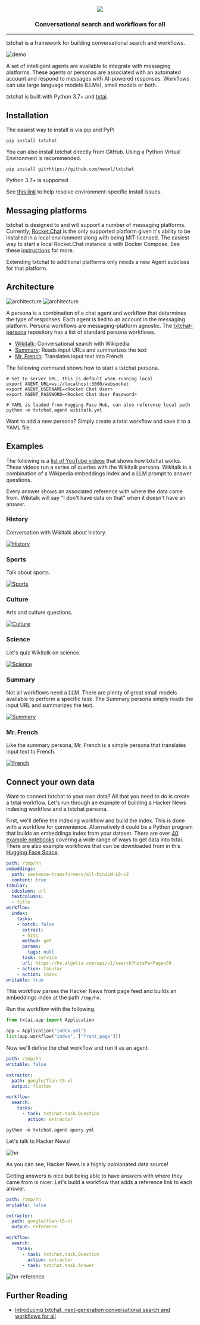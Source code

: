 <p align="center">
    <img src="https://raw.githubusercontent.com/neuml/txtchat/master/logo.png"/>
</p>

<h3 align="center">
    <p>Conversational search and workflows for all</p>
</h3>

-------------------------------------------------------------------------------------------------------------------------------------------------------

txtchat is a framework for building conversational search and workflows.

![demo](https://raw.githubusercontent.com/neuml/txtchat/master/demo.gif)

A set of intelligent agents are available to integrate with messaging platforms. These agents or personas are associated with an automated account and respond to messages with AI-powered responses. Workflows can use large language models (LLMs), small models or both.

txtchat is built with Python 3.7+ and [txtai](https://github.com/neuml/txtai).

## Installation

The easiest way to install is via pip and PyPI

    pip install txtchat

You can also install txtchat directly from GitHub. Using a Python Virtual Environment is recommended.

    pip install git+https://github.com/neuml/txtchat

Python 3.7+ is supported

See [this link](https://github.com/neuml/txtai#installation) to help resolve environment-specific install issues.

## Messaging platforms

txtchat is designed to and will support a number of messaging platforms. Currently, [Rocket.Chat](https://github.com/RocketChat/Rocket.Chat) is the only supported platform given it's ability to be installed in a local environment along with being MIT-licensed. The easiest way to start a local Rocket.Chat instance is with Docker Compose. See these [instructions](https://docs.rocket.chat/deploy/prepare-for-your-deployment/rapid-deployment-methods/docker-and-docker-compose) for more.

Extending txtchat to additional platforms only needs a new Agent subclass for that platform.

## Architecture

![architecture](https://raw.githubusercontent.com/neuml/txtchat/master/images/architecture.png#gh-light-mode-only)
![architecture](https://raw.githubusercontent.com/neuml/txtchat/master/images/architecture-dark.png#gh-dark-mode-only)

A persona is a combination of a chat agent and workflow that determines the type of responses. Each agent is tied to an account in the messaging platform. Persona workflows are messaging-platform agnostic. The [txtchat-persona](https://hf.co/neuml/txtchat-personas) repository has a list of standard persona workflows.

- [Wikitalk](https://hf.co/neuml/txtchat-personas/blob/main/wikitalk.yml): Conversational search with Wikipedia
- [Summary](https://hf.co/neuml/txtchat-personas/blob/main/summary.yml): Reads input URLs and summarizes the text
- [Mr. French](https://hf.co/neuml/txtchat-personas/blob/main/mrfrench.yml): Translates input text into French

The following command shows how to start a txtchat persona.

```
# Set to server URL, this is default when running local
export AGENT_URL=ws://localhost:3000/websocket
export AGENT_USERNAME=<Rocket Chat User>
export AGENT_PASSWORD=<Rocket Chat User Password>

# YAML is loaded from Hugging Face Hub, can also reference local path
python -m txtchat.agent wikitalk.yml
```

Want to add a new persona? Simply create a txtai workflow and save it to a YAML file.

## Examples

The following is a [list of YouTube videos](https://www.youtube.com/watch?v=ROyess8dLoA&list=PLaqn_lxC5d0C_HPe53GPk7jBH3xhBcgu-) that shows how txtchat works. These videos run a series of queries with the Wikitalk persona. Wikitalk is a combination of a Wikipedia embeddings index and a LLM prompt to answer questions.

Every answer shows an associated reference with where the data came from. Wikitalk will say "I don't have data on that" when it doesn't have an answer.

### History

Conversation with Wikitalk about history.

[![History](https://img.youtube.com/vi/ROyess8dLoA/maxresdefault.jpg)](https://youtube.com/watch?v=ROyess8dLoA)

### Sports

Talk about sports.

[![Sports](https://img.youtube.com/vi/LXRB-iruKSc/maxresdefault.jpg)](https://youtube.com/watch?v=LXRB-iruKSc)

### Culture

Arts and culture questions.

[![Culture](https://img.youtube.com/vi/OkObkNhJIgk/maxresdefault.jpg)](https://youtube.com/watch?v=OkObkNhJIgk)

### Science

Let's quiz Wikitalk on science.

[![Science](https://img.youtube.com/vi/-rsYDsZc9Wo/maxresdefault.jpg)](https://youtube.com/watch?v=-rsYDsZc9Wo)

### Summary

Not all workflows need a LLM. There are plenty of great small models available to perform a specific task. The Summary persona simply reads the input URL and summarizes the text.

[![Summary](https://img.youtube.com/vi/PBJm9aDqkn0/maxresdefault.jpg)](https://youtube.com/watch?v=PBJm9aDqkn0)

### Mr. French

Like the summary persona, Mr. French is a simple persona that translates input text to French.

[![French](https://img.youtube.com/vi/4x8pOIm4rbo/maxresdefault.jpg)](https://youtube.com/watch?v=4x8pOIm4rbo)

## Connect your own data

Want to connect txtchat to your own data? All that you need to do is create a txtai workflow. Let's run through an example of building a Hacker News indexing workflow and a txtchat persona.

First, we'll define the indexing workflow and build the index. This is done with a workflow for convenience. Alternatively it could be a Python program that builds an embeddings index from your dataset. There are over [40 example notebooks](https://github.com/neuml/txtai#examples) covering a wide range of ways to get data into txtai. There are also example workflows that can be downloaded from in this [Hugging Face Space](https://huggingface.co/spaces/NeuML/txtai).

```yaml
path: /tmp/hn
embeddings:
  path: sentence-transformers/all-MiniLM-L6-v2
  content: true
tabular:
  idcolumn: url
  textcolumns:
  - title
workflow:
  index:
    tasks:
    - batch: false
      extract:
      - hits
      method: get
      params:
        tags: null
      task: service
      url: https://hn.algolia.com/api/v1/search?hitsPerPage=50
    - action: tabular
    - action: index
writable: true
```

This workflow parses the Hacker News front page feed and builds an embeddings index at the path `/tmp/hn`. 

Run the workflow with the following.

```python
from txtai.app import Application

app = Application("index.yml")
list(app.workflow("index", ["front_page"]))
```

Now we'll define the chat workflow and run it as an agent.

```yaml
path: /tmp/hn
writable: false

extractor:
  path: google/flan-t5-xl
  output: flatten

workflow:
  search:
    tasks:
      - task: txtchat.task.Question
        action: extractor
```

```
python -m txtchat.agent query.yml
```

Let's talk to Hacker News!

![hn](https://raw.githubusercontent.com/neuml/txtchat/master/images/custom.png)

As you can see, Hacker News is a highly opinionated data source!

Getting answers is nice but being able to have answers with where they came from is nicer. Let's build a workflow that adds a reference link to each answer.

```yaml
path: /tmp/hn
writable: false

extractor:
  path: google/flan-t5-xl
  output: reference

workflow:
  search:
    tasks:
      - task: txtchat.task.Question
        action: extractor
      - task: txtchat.task.Answer
```

![hn-reference](https://raw.githubusercontent.com/neuml/txtchat/master/images/custom-reference.png)

## Further Reading

- [Introducing txtchat, next-generation conversational search and workflows for all](https://medium.com/neuml/introducing-txtchat-next-generation-conversational-search-and-workflows-for-all-97557009fb53)
